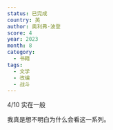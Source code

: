```yaml
---
status: 已完成
country: 英
author: 奥利弗·波登
score: 4
year: 2023
month: 8
category:
  - 书籍
tags:
  - 文学
  - 改编
  - 战斗
---
```

4/10 实在一般

我真是想不明白为什么会看这一系列。
